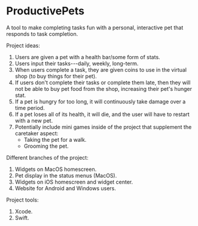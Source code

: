 # ProductivePets
A tool to make completing tasks fun with a personal, interactive pet that responds to task completion.

Project ideas:
1. Users are given a pet with a health bar/some form of stats.
2. Users input their tasks---daily, weekly, long-term.
3. When users complete a task, they are given coins to use in the virtual shop (to buy things for their pet).
4. If users don't complete their tasks or complete them late, then they will not be able to buy pet food from the shop, increasing their pet's hunger stat.
5. If a pet is hungry for too long, it will continuously take damage over a time period.
6. If a pet loses all of its health, it will die, and the user will have to restart with a new pet.
7. Potentially include mini games inside of the project that supplement the caretaker aspect:
   - Taking the pet for a walk.
   - Grooming the pet.

Different branches of the project:
1. Widgets on MacOS homescreen.
2. Pet display in the status menus (MacOS).
3. Widgets on iOS homescreen and widget center.
4. Website for Android and Windows users.

Project tools:
1. Xcode.
2. Swift.
